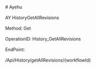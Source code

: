 <br>#     Ayehu</br>
<br>AY HistoryGetAllRevisions</br>
<br>Method: Get</br>
<br>OperationID: History_GetAllRevisions</br>
<br>EndPoint:</br>
<br>/Api/History/getAllRevisions/{workflowId}</br>
